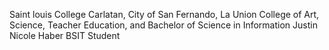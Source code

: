 Saint louis College
Carlatan, City of San Fernando, La Union
College of Art, Science, Teacher Education, and Bachelor of Science in Information
Justin Nicole Haber
BSIT Student
